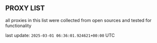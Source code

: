 ## PROXY LIST

all proxies in this list were collected from open sources and tested for functionality

last update: `2025-03-01 06:36:01.924621+00:00` UTC